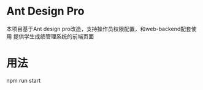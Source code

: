 # Ant Design Pro

本项目基于Ant design pro改造，支持操作员权限配置，和web-backend配套使用
提供学生成绩管理系统的前端页面

# 用法
npm run start


